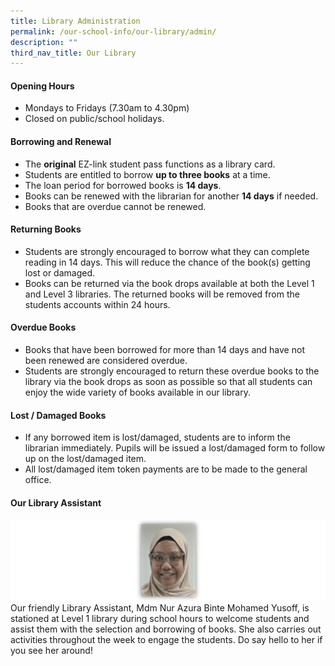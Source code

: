 ```yaml
---
title: Library Administration
permalink: /our-school-info/our-library/admin/
description: ""
third_nav_title: Our Library
---
```

#### **Opening Hours**
* Mondays to Fridays (7.30am to 4.30pm) 
* Closed on public/school holidays.

#### **Borrowing and Renewal**
* The **original** EZ-link student pass functions as a library card.
* Students are entitled to borrow **up to three books** at a time.
* The loan period for borrowed books is **14 days**.
* Books can be renewed with the librarian for another **14 days** if needed.
* Books that are overdue cannot be renewed.

#### **Returning Books**
* Students are strongly encouraged to borrow what they can complete reading in 14 days. This will reduce the chance of the book(s) getting lost or damaged.
* Books can be returned via the book drops available at both the Level 1 and Level 3 libraries. The returned books will be removed from the students accounts within 24 hours.

#### **Overdue Books**
* Books that have been borrowed for more than 14 days and have not been renewed are considered overdue.
* Students are strongly encouraged to return these overdue books to the library via the book drops as soon as possible so that all students can enjoy the wide variety of books available in our library.

#### **Lost / Damaged Books**
* If any borrowed item is lost/damaged, students are to inform the librarian immediately. Pupils will be issued a lost/damaged form to follow up on the lost/damaged item.
* All lost/damaged item token payments are to be made to the general office.

#### **Our Library Assistant**
![](/images/Library/azuralib.jpg)
Our friendly Library Assistant, Mdm Nur Azura Binte Mohamed Yusoff, is stationed at Level 1 library during school hours to welcome students and assist them with the selection and borrowing of books. She also carries out activities throughout the week to engage the students. Do say hello to her if you see her around!